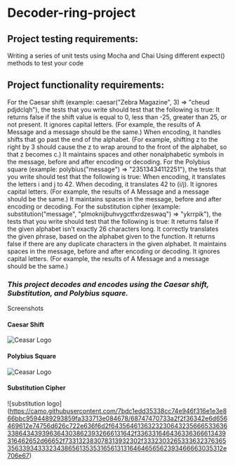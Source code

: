 # Decoder-ring-project
## Project testing requirements:
Writing a series of unit tests using Mocha and Chai
Using different expect() methods to test your code
## Project functionality requirements:
For the Caesar shift (example: caesar("Zebra Magazine", 3) => "cheud pdjdclqh"), the tests that you write should test that the following is true:
It returns false if the shift value is equal to 0, less than -25, greater than 25, or not present.
It ignores capital letters. (For example, the results of A Message and a message should be the same.)
When encoding, it handles shifts that go past the end of the alphabet. (For example, shifting z to the right by 3 should cause the z to wrap around to the front of the alphabet, so that z becomes c.)
It maintains spaces and other nonalphabetic symbols in the message, before and after encoding or decoding.
For the Polybius square (example: polybius("message") => "23513434112251"), the tests that you write should test that the following is true:
When encoding, it translates the letters i and j to 42.
When decoding, it translates 42 to (i/j).
It ignores capital letters. (For example, the results of A Message and a message should be the same.)
It maintains spaces in the message, before and after encoding or decoding.
For the substitution cipher (example: substitution("message", "plmoknijbuhvygctfxrdzeswaq") => "ykrrpik"), the tests that you write should test that the following is true:
It returns false if the given alphabet isn't exactly 26 characters long.
It correctly translates the given phrase, based on the alphabet given to the function.
It returns false if there are any duplicate characters in the given alphabet.
It maintains spaces in the message, before and after encoding or decoding.
It ignores capital letters. (For example, the results of A Message and a message should be the same.)
### *This project decodes and encodes using the Caesar shift, Substitution, and Polybius square.*
Screenshots
#### Caesar Shift
![Ceasar Logo](https://camo.githubusercontent.com/6d182c9376d1e6f88c803c56e7b0455e03260ccb6e7b457f334ca8f56de5b8c1/68747470733a2f2f36342e6d656469612e74756d626c722e636f6d2f35393238663631643735366434663362653737326363353864363635313639372f303638356265396337663739613461382d62312f733132383078313932302f343638636365303538323733363165323533653739373335376162616432363761613333386538662e706e67)  
#### Polybius Square
![Ceasar Logo](https://camo.githubusercontent.com/68169f90a4658d46b86f3449e572be5eb63ffcaedc021921c282c238fd44c3cb/68747470733a2f2f36342e6d656469612e74756d626c722e636f6d2f32643335396463386330343963353235613166333563386337313363376530302f643835386436633736623462386339392d63322f733132383078313932302f326134323838643663333439366231373263626633393861333930646566393166623339313963392e706e67)  


#### Substitution Cipher
![substitution logo]
(https://camo.githubusercontent.com/7bdc1edd35338cc74e946f316e1e3e866bbc9594489293859fa333713e084678/68747470733a2f2f36342e6d656469612e74756d626c722e636f6d2f64356461363232306432356665336363386434393963643038623932666131642f336331646436336366613439316462652d66652f733132383078313932302f333230326533363237636535633934333234386561353531656131316464656562393466663035312e706e67)
